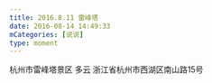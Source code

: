 ```yaml
---
title: 2016.8.11 雷峰塔
date: 2016-08-14 14:49:33
mCategories: [说说]
type: moment
---
```


<div id="pics-20160814144933"></div>

<script>
var data = [
    {"link": "2016-08-14_000013.jpeg", "type": "shuoshuo"},
    {"link": "2016-08-14_000021.jpeg", "type": "shuoshuo"},
    {"link": "2016-08-14_000023.jpeg", "type": "shuoshuo"},
    {"link": "2016-08-14_000024.jpeg", "type": "shuoshuo"},
    {"link": "2016-08-14_000025.jpeg", "type": "shuoshuo"},
    {"link": "2016-08-14_000026.jpeg", "type": "shuoshuo"},
    {"link": "2016-08-14_000027.jpeg", "type": "shuoshuo"},
    {"link": "2016-08-14_000028.jpeg", "type": "shuoshuo"},
    {"link": "2016-08-14_000029.jpeg", "type": "shuoshuo"}
];
picsRender(data, "pics-20160814144933");
</script>

杭州市雷峰塔景区 多云
浙江省杭州市西湖区南山路15号
